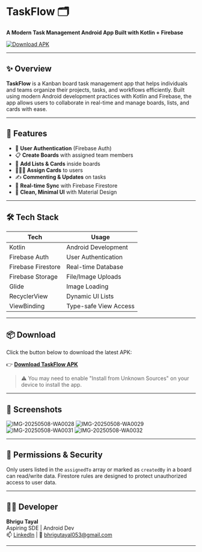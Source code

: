 # TaskFlow 🗂️
**A Modern Task Management Android App Built with Kotlin + Firebase**

[![Download APK](https://img.shields.io/badge/Download-APK-blue?style=for-the-badge&logo=android)](https://github.com/bhrigutayal/TaskFlow/releases/tag/v1.0.0)

---

## ✨ Overview

**TaskFlow** is a Kanban board task management app that helps individuals and teams organize their projects, tasks, and workflows efficiently. Built using modern Android development practices with Kotlin and Firebase, the app allows users to collaborate in real-time and manage boards, lists, and cards with ease.

---

## 🚀 Features

- 🔐 **User Authentication** (Firebase Auth)
- 📋 **Create Boards** with assigned team members
- 📌 **Add Lists & Cards** inside boards
- 🧑‍🤝‍🧑 **Assign Cards** to users
- ✍️ **Commenting & Updates** on tasks
- 🔄 **Real-time Sync** with Firebase Firestore
- 🎨 **Clean, Minimal UI** with Material Design

---

## 🛠️ Tech Stack

| Tech             | Usage                     |
|------------------|---------------------------|
| Kotlin           | Android Development       |
| Firebase Auth    | User Authentication       |
| Firebase Firestore | Real-time Database       |
| Firebase Storage | File/Image Uploads        |
| Glide            | Image Loading             |
| RecyclerView     | Dynamic UI Lists          |
| ViewBinding      | Type-safe View Access     |

---

## 📦 Download

Click the button below to download the latest APK:

👉 **[Download TaskFlow APK](https://github.com/bhrigutayal/TaskFlow/releases/tag/v1.0.0)**

> ⚠️ You may need to enable "Install from Unknown Sources" on your device to install the app.

---


## 📸 Screenshots
![IMG-20250508-WA0028](https://github.com/user-attachments/assets/8871d140-3682-4ca8-9c7a-cee8de172dec)
![IMG-20250508-WA0029](https://github.com/user-attachments/assets/cdae3bda-3b77-4475-a0a7-e9febd1fae59)
![IMG-20250508-WA0031](https://github.com/user-attachments/assets/a7d2f722-3dc6-42b5-8375-e7596781cb47)
![IMG-20250508-WA0032](https://github.com/user-attachments/assets/3d616346-18f0-4da4-8956-aef98299de39)


---

## 🔐 Permissions & Security

Only users listed in the `assignedTo` array or marked as `createdBy` in a board can read/write data. Firestore rules are designed to protect unauthorized access to user data.

---

## 🧑‍💻 Developer

**Bhrigu Tayal**  
Aspiring SDE | Android Dev  
📫 [LinkedIn](https://linkedin.com/in/bhrigu-tayal-0aa469212) | 📧 bhrigutayal053@gmail.com

---
